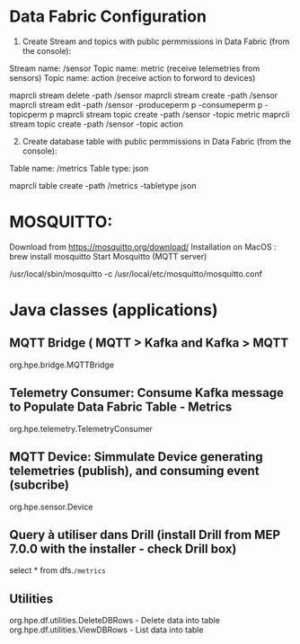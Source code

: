 
# Data Fabric Configuration

1) Create Stream and topics with public permmissions in Data Fabric (from the console):

Stream name: /sensor
Topic name: metric (receive telemetries from sensors)
Topic name: action (receive action to forword to devices)


maprcli stream delete -path /sensor
maprcli stream create -path /sensor 
maprcli stream edit -path /sensor -produceperm p -consumeperm p -topicperm p
maprcli stream topic create -path /sensor -topic metric
maprcli stream topic create -path /sensor -topic action

2) Create database table with public permmissions in Data Fabric (from the console):

Table name: /metrics 
Table type: json

maprcli table create -path /metrics  -tabletype json

# MOSQUITTO:
Download from https://mosquitto.org/download/
Installation on MacOS : brew install mosquitto
Start Mosquitto (MQTT server) 


/usr/local/sbin/mosquitto -c /usr/local/etc/mosquitto/mosquitto.conf


# Java classes (applications)

##  MQTT Bridge ( MQTT > Kafka and Kafka > MQTT 

org.hpe.bridge.MQTTBridge


##  Telemetry Consumer: Consume Kafka message to Populate Data Fabric Table - Metrics

org.hpe.telemetry.TelemetryConsumer


##  MQTT Device: Simmulate Device generating  telemetries (publish), and consuming event (subcribe)

org.hpe.sensor.Device


##  Query à utiliser dans Drill (install Drill from MEP 7.0.0 with the installer - check Drill box)

select * from dfs.`/metrics`


##  Utilities

org.hpe.df.utilities.DeleteDBRows  - Delete data into table
org.hpe.df.utilities.ViewDBRows	- List data into table